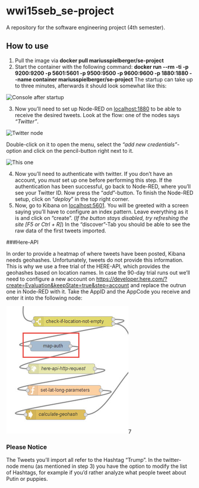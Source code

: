# wwi15seb_se-project
A repository for the software engineering project (4th semester).

## How to use

1. Pull the image via **docker pull mariusspielberger/se-project**
2. Start the container with the following command: **docker run --rm -ti -p 9200:9200 -p 5601:5601 -p 9500:9500 -p 9600:9600 -p 1880:1880 --name container mariusspielberger/se-project** The startup can take up to three minutes, afterwards it should look somewhat like this:

![Console after startup](https://github.com/mariusspielberger/wwi15seb_se-project/blob/master/images/startup.jpg)

3. Now you’ll need to set up Node-RED on [localhost:1880](http://localhost:1880/) to be able to receive the desired tweets. Look at the flow: one of the nodes says _“Twitter”_. 

![Twitter node](https://github.com/mariusspielberger/wwi15seb_se-project/blob/master/images/nodered.jpg)

Double-click on it to open the menu, select the _“add new credentials”_-option and click on the pencil-button right next to it. 

![This one](https://github.com/mariusspielberger/wwi15seb_se-project/blob/master/images/addtwitter.jpg)

4. Now you’ll need to authenticate with twitter. If you don’t have an account, you _must_ set up one before performing this step. If the authentication has been successful, go back to Node-RED, where you’ll see your Twitter ID. Now press the “_add_”-button. To finish the Node-RED setup, click on “_deploy_” in the top right corner. 
5. Now, go to Kibana on [localhost:5601](http://localhost:5601//). You will be greeted with a screen saying you’ll have to configure an index pattern. Leave everything as it is and click on “create”. (_If the button stays disabled, try refreshing the site [F5 or Ctrl + R]_) In the “discover”-Tab you should be able to see the raw data of the first tweets imported.

###Here-API

In order to provide a heatmap of where tweets have been posted, Kibana needs geohashes. Unfortunately, tweets do not provide this information. This is why we use a free trial of the HERE-API, which provides the geohashes based on location names. In case the 90-day trial runs out we’ll need to configure a new account on https://developer.here.com/?create=Evaluation&keepState=true&step=account and replace the outrun one in Node-RED with it. Take the AppID and the AppCode you receive and enter it into the following node:

![Node representing the Here-API](https://github.com/mariusspielberger/wwi15seb_se-project/blob/master/images/HereAPI.jpg)7


### Please Notice

The Tweets you’ll import all refer to the Hashtag “Trump”. In the twitter-node menu (as mentioned in step 3) you have the option to modify the list of Hashtags, for example if you’d rather analyze what people tweet about Putin or puppies.

